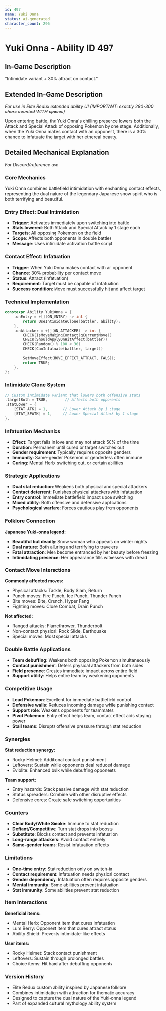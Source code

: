 ```yaml
---
id: 497
name: Yuki Onna
status: ai-generated
character_count: 296
---
```


# Yuki Onna - Ability ID 497

## In-Game Description
"Intimidate variant + 30% attract on contact."

## Extended In-Game Description
*For use in Elite Redux extended ability UI (IMPORTANT: exactly 280-300 chars counted WITH spaces)*

Upon entering battle, the Yuki Onna's chilling presence lowers both the Attack and Special Attack of opposing Pokemon by one stage. Additionally, when the Yuki Onna makes contact with an opponent, there is a 30% chance to infatuate the target with her ethereal beauty.

## Detailed Mechanical Explanation
*For Discord/reference use*

### Core Mechanics
Yuki Onna combines battlefield intimidation with enchanting contact effects, representing the dual nature of the legendary Japanese snow spirit who is both terrifying and beautiful.

### Entry Effect: Dual Intimidation
- **Trigger**: Activates immediately upon switching into battle
- **Stats lowered**: Both Attack and Special Attack by 1 stage each
- **Targets**: All opposing Pokemon on the field
- **Scope**: Affects both opponents in double battles
- **Message**: Uses intimidate activation battle script

### Contact Effect: Infatuation
- **Trigger**: When Yuki Onna makes contact with an opponent
- **Chance**: 30% probability per contact move
- **Status**: Attract (infatuation)
- **Requirement**: Target must be capable of infatuation
- **Success condition**: Move must successfully hit and affect target

### Technical Implementation
```c
constexpr Ability YukiOnna = {
    .onEntry = +[](ON_ENTRY) -> int {
        return UseIntimidateClone(battler, ability);
    },
    .onAttacker = +[](ON_ATTACKER) -> int {
        CHECK(IsMoveMakingContact(gCurrentMove))
        CHECK(ShouldApplyOnHitAffect(battler))
        CHECK(Random() % 100 < 30)
        CHECK(CanInfatuate(battler, target))
        
        SetMoveEffect(MOVE_EFFECT_ATTRACT, FALSE);
        return TRUE;
    },
};
```

### Intimidate Clone System
```c
// Custom intimidate variant that lowers both offensive stats
.targetBoth = TRUE,        // Affects both opponents
.statLower = {
    [STAT_ATK] = 1,       // Lower Attack by 1 stage
    [STAT_SPATK] = 1,     // Lower Special Attack by 1 stage
},
```

### Infatuation Mechanics
- **Effect**: Target falls in love and may not attack 50% of the time
- **Duration**: Permanent until cured or target switches out
- **Gender requirement**: Typically requires opposite genders
- **Immunity**: Same-gender Pokemon or genderless often immune
- **Curing**: Mental Herb, switching out, or certain abilities

### Strategic Applications
- **Dual stat reduction**: Weakens both physical and special attackers
- **Contact deterrent**: Punishes physical attackers with infatuation
- **Entry control**: Immediate battlefield impact upon switching
- **Mixed utility**: Both offensive and defensive applications
- **Psychological warfare**: Forces cautious play from opponents

### Folklore Connection
**Japanese Yuki-onna legend:**
- **Beautiful but deadly**: Snow woman who appears on winter nights
- **Dual nature**: Both alluring and terrifying to travelers
- **Fatal attraction**: Men become entranced by her beauty before freezing
- **Intimidating presence**: Her appearance fills witnesses with dread

### Contact Move Interactions
**Commonly affected moves:**
- Physical attacks: Tackle, Body Slam, Return
- Punch moves: Fire Punch, Ice Punch, Thunder Punch
- Bite moves: Bite, Crunch, Hyper Fang
- Fighting moves: Close Combat, Drain Punch

**Not affected:**
- Ranged attacks: Flamethrower, Thunderbolt
- Non-contact physical: Rock Slide, Earthquake
- Special moves: Most special attacks

### Double Battle Applications
- **Team debuffing**: Weakens both opposing Pokemon simultaneously
- **Contact punishment**: Deters physical attackers from both sides
- **Field presence**: Creates immediate impact across entire field
- **Support utility**: Helps entire team by weakening opponents

### Competitive Usage
- **Lead Pokemon**: Excellent for immediate battlefield control
- **Defensive walls**: Reduces incoming damage while punishing contact
- **Support role**: Weakens opponents for teammates
- **Pivot Pokemon**: Entry effect helps team, contact effect aids staying power
- **Stall teams**: Disrupts offensive pressure through stat reduction

### Synergies
**Stat reduction synergy:**
- Rocky Helmet: Additional contact punishment
- Leftovers: Sustain while opponents deal reduced damage
- Eviolite: Enhanced bulk while debuffing opponents

**Team support:**
- Entry hazards: Stack passive damage with stat reduction
- Status spreaders: Combine with other disruptive effects
- Defensive cores: Create safe switching opportunities

### Counters
- **Clear Body/White Smoke**: Immune to stat reduction
- **Defiant/Competitive**: Turn stat drops into boosts
- **Substitute**: Blocks contact and prevents infatuation
- **Long-range attackers**: Avoid contact entirely
- **Same-gender teams**: Resist infatuation effects

### Limitations
- **One-time entry**: Stat reduction only on switch-in
- **Contact requirement**: Infatuation needs physical contact
- **Gender dependency**: Infatuation often requires opposite genders
- **Mental immunity**: Some abilities prevent infatuation
- **Stat immunity**: Some abilities prevent stat reduction

### Item Interactions
**Beneficial items:**
- Mental Herb: Opponent item that cures infatuation
- Lum Berry: Opponent item that cures attract status
- Ability Shield: Prevents intimidate-like effects

**User items:**
- Rocky Helmet: Stack contact punishment
- Leftovers: Sustain through prolonged battles
- Choice items: Hit hard after debuffing opponents

### Version History
- Elite Redux custom ability inspired by Japanese folklore
- Combines intimidation with attraction for thematic accuracy
- Designed to capture the dual nature of the Yuki-onna legend
- Part of expanded cultural mythology ability system